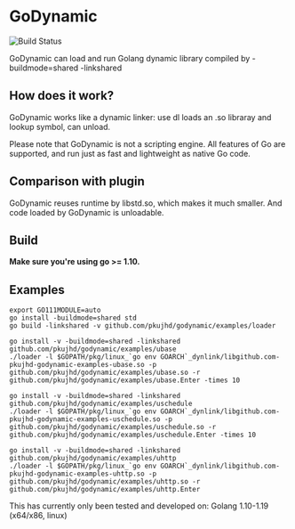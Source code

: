 
# GoDynamic

![Build Status](https://github.com/pkujhd/godynamic/workflows/godynamic%20Testing/badge.svg)

GoDynamic can load and run Golang dynamic library compiled by -buildmode=shared -linkshared

## How does it work?

GoDynamic works like a dynamic linker: use dl loads an .so libraray and lookup symbol, can unload.

Please note that GoDynamic is not a scripting engine. All features of Go are supported, and run just as fast and lightweight as native Go code.

## Comparison with plugin

GoDynamic reuses runtime by libstd.so, which makes it much smaller. And code loaded by GoDynamic is unloadable.

## Build

**Make sure you're using go >= 1.10.**

## Examples

```
export GO111MODULE=auto
go install -buildmode=shared std
go build -linkshared -v github.com/pkujhd/godynamic/examples/loader

go install -v -buildmode=shared -linkshared github.com/pkujhd/godynamic/examples/ubase
./loader -l $GOPATH/pkg/linux_`go env GOARCH`_dynlink/libgithub.com-pkujhd-godynamic-examples-ubase.so -p github.com/pkujhd/godynamic/examples/ubase.so -r github.com/pkujhd/godynamic/examples/ubase.Enter -times 10

go install -v -buildmode=shared -linkshared github.com/pkujhd/godynamic/examples/uschedule
./loader -l $GOPATH/pkg/linux_`go env GOARCH`_dynlink/libgithub.com-pkujhd-godynamic-examples-uschedule.so -p github.com/pkujhd/godynamic/examples/uschedule.so -r github.com/pkujhd/godynamic/examples/uschedule.Enter -times 10

go install -v -buildmode=shared -linkshared github.com/pkujhd/godynamic/examples/uhttp
./loader -l $GOPATH/pkg/linux_`go env GOARCH`_dynlink/libgithub.com-pkujhd-godynamic-examples-uhttp.so -p github.com/pkujhd/godynamic/examples/uhttp.so -r github.com/pkujhd/godynamic/examples/uhttp.Enter

```

This has currently only been tested and developed on:
Golang 1.10-1.19 (x64/x86, linux)
